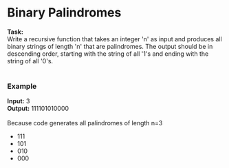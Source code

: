 <h1>Binary Palindromes</h1>

<p>
<strong>Task:</strong><br>
Write a recursive function that takes an integer 'n' as input and produces all binary strings of length 'n' that are palindromes. 
The output should be in descending order, starting with the string of all '1's and ending with the string of all '0's.
<br>
<br>
</p>

<h3>Example</h3>
<p>
<strong>Input:</strong> 3<br>
<strong>Output:</strong> 111101010000<br>
<br>
Because code generates all palindromes of length n=3
<ul>
<li>111</li>
<li>101</li>
<li>010</li>
<li>000</li>
</ul>
</p>
